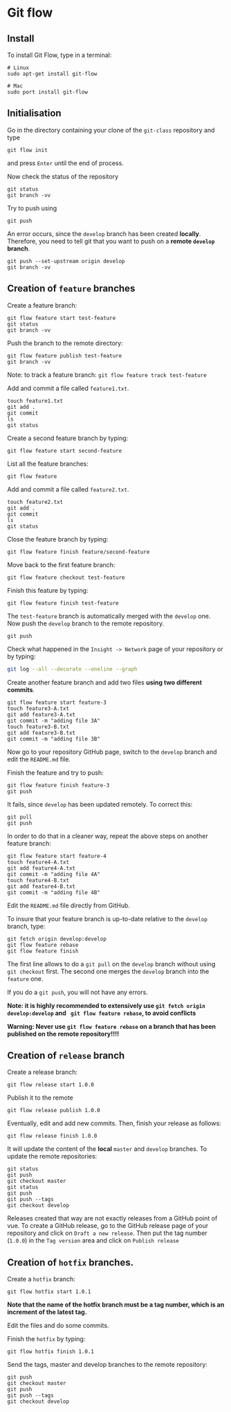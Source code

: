 # Git flow

## Install

To install Git Flow, type in a terminal:

```
# Linux
sudo apt-get install git-flow

# Mac
sudo port install git-flow
```


## Initialisation

Go in the directory containing your clone of the `git-class` repository and type

```
git flow init
```

and press `Enter` until the end of process.

Now check the status of the repository

```
git status
git branch -vv
```

Try to push using

```
git push
```

An error occurs, since the `develop` branch has been created **locally**. Therefore, you need to tell git that you want to push on a **remote `develop` branch**.

```
git push --set-upstream origin develop
git branch -vv
```

## Creation of `feature` branches

Create a feature branch:

```
git flow feature start test-feature
git status
git branch -vv
```

Push the branch to the remote directory:

```
git flow feature publish test-feature
git branch -vv
```

Note: to track a feature branch: ```git flow feature track test-feature```

Add and commit a file called `feature1.txt`.

```
touch feature1.txt
git add .
git commit
ls
git status
```

Create a second feature branch by typing: 

```
git flow feature start second-feature
```

List all the feature branches:

```
git flow feature
```

Add and commit a file called `feature2.txt`.

```
touch feature2.txt
git add .
git commit
ls
git status
```

Close the feature branch by typing:

```
git flow feature finish feature/second-feature
```

Move back to the first feature branch:

```
git flow feature checkout test-feature
```

Finish this feature by typing:

```
git flow feature finish test-feature
```

The `test-feature` branch is automatically merged with the `develop` one. Now push the `develop` branch to the remote repository.

```
git push
```

Check what happened in the `Insight -> Network` page of your repository or by typing:

```bash
git log --all --decorate --oneline --graph
```

Create another feature branch and add two files **using two different commits**.

```
git flow feature start feature-3
touch feature3-A.txt
git add feature3-A.txt
git commit -m "adding file 3A"
touch feature3-B.txt
git add feature3-B.txt
git commit -m "adding file 3B"
```

Now go to your repository GitHub page, switch to the `develop` branch and edit the `README.md` file.

Finish the feature and try to push:

```
git flow feature finish feature-3
git push
```

It fails, since `develop` has been updated remotely. To correct this:

```
git pull
git push
```

In order to do that in a cleaner way, repeat the above steps on another feature branch:

```
git flow feature start feature-4
touch feature4-A.txt
git add feature4-A.txt 
git commit -m "adding file 4A"
touch feature4-B.txt
git add feature4-B.txt
git commit -m "adding file 4B"
```

Edit the `README.md` file directly from GitHub.

To insure that your feature branch is up-to-date relative to the `develop` branch, type:

```
git fetch origin develop:develop
git flow feature rebase
git flow feature finish
```

The first line allows to do a `git pull` on the `develop` branch without using `git checkout` first. The second one merges the `develop` branch into the `feature` one.

If you do a `git push`, you will not have any errors.

**Note: it is highly recommended to extensively use `git fetch origin develop:develop` and `
git flow feature rebase`, to avoid conflicts**

**Warning: Never use `git flow feature rebase` on a branch that has been published on the remote repository!!!!**

## Creation of `release` branch

Create a release branch:

```
git flow release start 1.0.0
```

Publish it to the remote

```
git flow release publish 1.0.0
```

Eventually, edit and add new commits. Then, finish your release as follows:

```
git flow release finish 1.0.0
```

It will update the content of the **local** `master` and `develop` branches. To update the remote repositories:

```
git status
git push
git checkout master
git status
git push
git push --tags
git checkout develop
```

Releases created that way are not exactly releases from a GitHub point of vue. To create a GitHub release,
go to the GitHub release page of your repository and click on `Draft a new release`. Then put the tag number (`1.0.0`) in the `Tag version` area and click on `Publish release`

## Creation of `hotfix` branches.

Create a `hotfix` branch: 

```
git flow hotfix start 1.0.1
```

**Note that the name of the hotfix branch must be a tag number, which is an increment of the latest tag.**

Edit the files and do some commits. 

Finish the `hotfix` by typing:

```
git flow hotfix finish 1.0.1
```

Send the tags, master and develop branches to the remote repository:

```
git push
git checkout master
git push
git push --tags
git checkout develop
```
